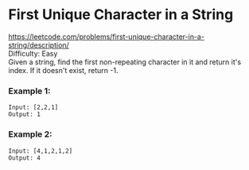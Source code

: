 # First Unique Character in a String
https://leetcode.com/problems/first-unique-character-in-a-string/description/ \
Difficulty: Easy \
Given a string, find the first non-repeating character in it and return it's index. If it doesn't exist, return -1.

### Example 1:
```
Input: [2,2,1]
Output: 1
```
### Example 2:

```
Input: [4,1,2,1,2]
Output: 4
```
